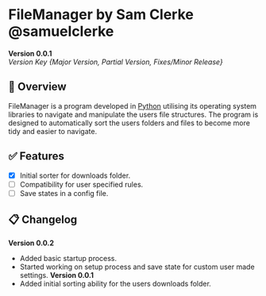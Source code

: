 # FileManager by Sam Clerke @samuelclerke
**Version 0.0.1**\
*Version Key {Major Version, Partial Version, Fixes/Minor Release}*

## :pushpin: Overview
FileManager is a program developed in [Python](https://www.python.org/) utilising its operating system libraries to navigate and manipulate the users file structures. The program is designed to automatically sort the users folders and files to become more tidy and easier to navigate.

## :white_check_mark: Features
 - [x] Initial sorter for downloads folder.
 - [ ] Compatibility for user specified rules.
 - [ ] Save states in a config file.

## :clipboard: Changelog
**Version 0.0.2**
- Added basic startup process.
- Started working on setup process and save state for custom user made settings.
**Version 0.0.1**
- Added initial sorting ability for the users downloads folder.